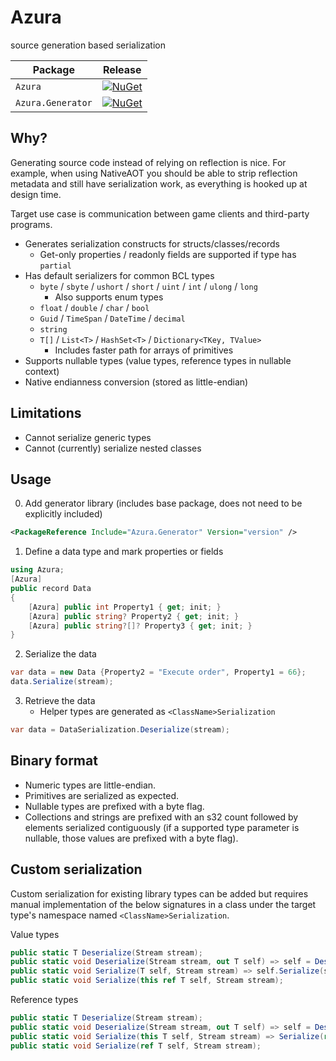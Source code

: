 # Azura
 source generation based serialization

| Package                | Release |
|------------------------|---------|
| `Azura`           | [![NuGet](https://img.shields.io/nuget/v/Azura.svg)](https://www.nuget.org/packages/Azura/)|
| `Azura.Generator` | [![NuGet](https://img.shields.io/nuget/v/Azura.Generator.svg)](https://www.nuget.org/packages/Azura.Generator/) |

## Why?

Generating source code instead of relying on reflection is nice. For example,
when using NativeAOT you should be able to strip reflection metadata and
still have serialization work, as everything is hooked up at design time.

Target use case is communication between game clients and third-party programs.

* Generates serialization constructs for structs/classes/records
  - Get-only properties / readonly fields are supported if type has `partial`
* Has default serializers for common BCL types
  - `byte` / `sbyte` / `ushort` / `short` / `uint` / `int` / `ulong` / `long`
    - Also supports enum types
  - `float` / `double` / `char` / `bool`
  - `Guid` / `TimeSpan` / `DateTime` / `decimal`
  - `string`
  - `T[]` / `List<T>` / `HashSet<T>` / `Dictionary<TKey, TValue>`
    - Includes faster path for arrays of primitives
* Supports nullable types (value types, reference types in nullable context)
* Native endianness conversion (stored as little-endian)

## Limitations

* Cannot serialize generic types
* Cannot (currently) serialize nested classes

## Usage

0. Add generator library (includes base package, does not need to be explicitly included)

```xml
<PackageReference Include="Azura.Generator" Version="version" />
```

1. Define a data type and mark properties or fields

```csharp
using Azura;
[Azura]
public record Data
{
    [Azura] public int Property1 { get; init; }
    [Azura] public string? Property2 { get; init; }
    [Azura] public string?[]? Property3 { get; init; }
}
```

2. Serialize the data

```csharp
var data = new Data {Property2 = "Execute order", Property1 = 66};
data.Serialize(stream);
```

3. Retrieve the data
   - Helper types are generated as `<ClassName>Serialization`

```csharp
var data = DataSerialization.Deserialize(stream);
```

## Binary format

* Numeric types are little-endian.
* Primitives are serialized as expected.
* Nullable types are prefixed with a byte flag.
* Collections and strings are prefixed with an s32 count followed by
  elements serialized contiguously (if a supported type parameter is
  nullable, those values are prefixed with a byte flag).

## Custom serialization

Custom serialization for existing library types can be added but requires
manual implementation of the below signatures in a class under the target
type's namespace named `<ClassName>Serialization`.

Value types

```csharp
public static T Deserialize(Stream stream);
public static void Deserialize(Stream stream, out T self) => self = Deserialize(stream);
public static void Serialize(T self, Stream stream) => self.Serialize(stream);
public static void Serialize(this ref T self, Stream stream);
```

Reference types

```csharp
public static T Deserialize(Stream stream);
public static void Deserialize(Stream stream, out T self) => self = Deserialize(stream);
public static void Serialize(this T self, Stream stream) => Serialize(ref self, stream);
public static void Serialize(ref T self, Stream stream);
```
